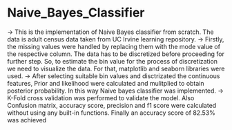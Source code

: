 # Naive_Bayes_Classifier

-> This is the implementation of Naive Bayes classifier from scratch. The data is adult census data taken from UC Irvine learning repository.
-> Firstly, the missing values were handled by replacing them with the mode value of the respective column. The data has to be discretized before proceeding for further step. So, to estimate the bin value for the process of discretization we need to visualize the data. For that, matplotlib and seaborn libraries were used. 
-> After selecting suitable bin values and disctrizated the continuous features, Prior and likelihood were calculated and mulitplied to obtain posterior probability. In this way Naive bayes classifier was implemented. 
-> K-Fold cross validation was performed to validate the model. Also Confusion matrix, accuracy score, precision and f1 score were calculated without using any built-in functions.
Finally an accuracy score of 82.53% was achieved
